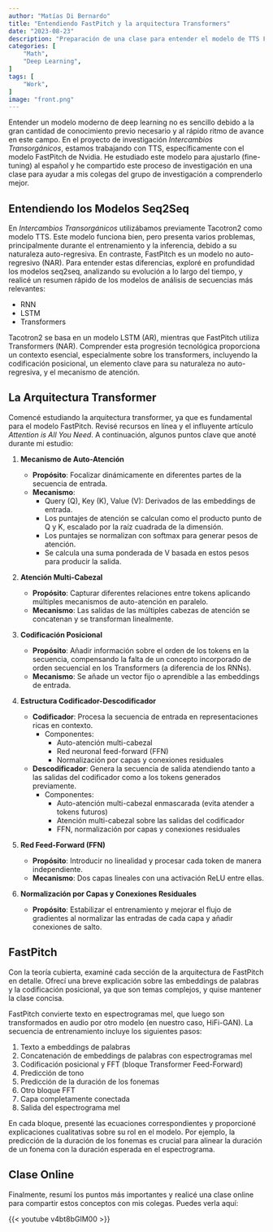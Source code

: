 ```yaml
---
author: "Matías Di Bernardo"
title: "Entendiendo FastPitch y la arquitectura Transformers"
date: "2023-08-23"
description: "Preparación de una clase para entender el modelo de TTS FastPitch centrandome en la arquitectura Transformer."
categories: [
    "Math",
    "Deep Learning",
]
tags: [
    "Work",
]
image: "front.png"
---
```


Entender un modelo moderno de deep learning no es sencillo debido a la gran cantidad de conocimiento previo necesario y al rápido ritmo de avance en este campo. En el proyecto de investigación *Intercambios Transorgánicos*, estamos trabajando con TTS, específicamente con el modelo FastPitch de Nvidia. He estudiado este modelo para ajustarlo (fine-tuning) al español y he compartido este proceso de investigación en una clase para ayudar a mis colegas del grupo de investigación a comprenderlo mejor.

## Entendiendo los Modelos Seq2Seq
En *Intercambios Transorgánicos* utilizábamos previamente Tacotron2 como modelo TTS. Este modelo funciona bien, pero presenta varios problemas, principalmente durante el entrenamiento y la inferencia, debido a su naturaleza auto-regresiva. En contraste, FastPitch es un modelo no auto-regresivo (NAR). Para entender estas diferencias, exploré en profundidad los modelos seq2seq, analizando su evolución a lo largo del tiempo, y realicé un resumen rápido de los modelos de análisis de secuencias más relevantes:

- RNN  
- LSTM  
- Transformers  

Tacotron2 se basa en un modelo LSTM (AR), mientras que FastPitch utiliza Transformers (NAR). Comprender esta progresión tecnológica proporciona un contexto esencial, especialmente sobre los transformers, incluyendo la codificación posicional, un elemento clave para su naturaleza no auto-regresiva, y el mecanismo de atención.

## La Arquitectura Transformer
Comencé estudiando la arquitectura transformer, ya que es fundamental para el modelo FastPitch. Revisé recursos en línea y el influyente artículo *Attention is All You Need*. A continuación, algunos puntos clave que anoté durante mi estudio:

1. **Mecanismo de Auto-Atención**  
   - **Propósito**: Focalizar dinámicamente en diferentes partes de la secuencia de entrada.  
   - **Mecanismo**:  
     - Query (Q), Key (K), Value (V): Derivados de las embeddings de entrada.  
     - Los puntajes de atención se calculan como el producto punto de Q y K, escalado por la raíz cuadrada de la dimensión.  
     - Los puntajes se normalizan con softmax para generar pesos de atención.  
     - Se calcula una suma ponderada de V basada en estos pesos para producir la salida.  

2. **Atención Multi-Cabezal**  
   - **Propósito**: Capturar diferentes relaciones entre tokens aplicando múltiples mecanismos de auto-atención en paralelo.  
   - **Mecanismo**: Las salidas de las múltiples cabezas de atención se concatenan y se transforman linealmente.  

3. **Codificación Posicional**  
   - **Propósito**: Añadir información sobre el orden de los tokens en la secuencia, compensando la falta de un concepto incorporado de orden secuencial en los Transformers (a diferencia de los RNNs).  
   - **Mecanismo**: Se añade un vector fijo o aprendible a las embeddings de entrada.  

4. **Estructura Codificador-Descodificador**  
   - **Codificador**: Procesa la secuencia de entrada en representaciones ricas en contexto.  
     - Componentes:  
       - Auto-atención multi-cabezal  
       - Red neuronal feed-forward (FFN)  
       - Normalización por capas y conexiones residuales  
   - **Descodificador**: Genera la secuencia de salida atendiendo tanto a las salidas del codificador como a los tokens generados previamente.  
     - Componentes:  
       - Auto-atención multi-cabezal enmascarada (evita atender a tokens futuros)  
       - Atención multi-cabezal sobre las salidas del codificador  
       - FFN, normalización por capas y conexiones residuales  

5. **Red Feed-Forward (FFN)**  
   - **Propósito**: Introducir no linealidad y procesar cada token de manera independiente.  
   - **Mecanismo**: Dos capas lineales con una activación ReLU entre ellas.  

6. **Normalización por Capas y Conexiones Residuales**  
   - **Propósito**: Estabilizar el entrenamiento y mejorar el flujo de gradientes al normalizar las entradas de cada capa y añadir conexiones de salto.  

## FastPitch
Con la teoría cubierta, examiné cada sección de la arquitectura de FastPitch en detalle. Ofrecí una breve explicación sobre las embeddings de palabras y la codificación posicional, ya que son temas complejos, y quise mantener la clase concisa.

FastPitch convierte texto en espectrogramas mel, que luego son transformados en audio por otro modelo (en nuestro caso, HiFi-GAN). La secuencia de entrenamiento incluye los siguientes pasos:

1. Texto a embeddings de palabras  
2. Concatenación de embeddings de palabras con espectrogramas mel  
3. Codificación posicional y FFT (bloque Transformer Feed-Forward)  
4. Predicción de tono  
5. Predicción de la duración de los fonemas  
6. Otro bloque FFT  
7. Capa completamente conectada  
8. Salida del espectrograma mel  

En cada bloque, presenté las ecuaciones correspondientes y proporcioné explicaciones cualitativas sobre su rol en el modelo. Por ejemplo, la predicción de la duración de los fonemas es crucial para alinear la duración de un fonema con la duración esperada en el espectrograma.

## Clase Online
Finalmente, resumí los puntos más importantes y realicé una clase online para compartir estos conceptos con mis colegas. Puedes verla aquí:

{{< youtube v4bt8bGIM00 >}}
